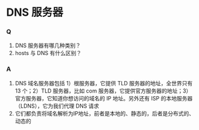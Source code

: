 # DNS 服务器

### Q
1. DNS 服务器有哪几种类别？
2. hosts 与 DNS 有什么区别？

### A
1. DNS 域名服务器包括 1）根服务器，它提供 TLD 服务器的地址，全世界只有 13 个；2）TLD 服务器，比如 com 服务器，它提供官方服务器的地址；3）官方服务器，它知道你想访问的域名的 IP 地址。另外还有 ISP 的本地服务器（LDNS），它为我们代理 DNS 请求
2. 它们都负责将域名解析为IP地址，前者是本地的、静态的，后者是分布式的、动态的